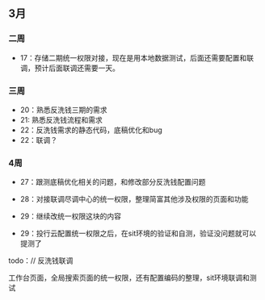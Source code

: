 
## 3月

### 二周
- 17：存储二期统一权限对接，现在是用本地数据测试，后面还需要配置和联调，预计后面联调还需要一天。

### 三周
- 20：熟悉反洗钱三期的需求
- 21: 熟悉反洗钱流程和需求
- 22：反洗钱需求的静态代码，底稿优化和bug
- 22：联调？
### 4周
- 27：跟测底稿优化相关的问题，和修改部分反洗钱配置问题

- 28：对接联调尽调中心的统一权限，整理简富其他涉及权限的页面和功能
- 29：继续改统一权限这块的内容

- 29：投行云配置统一权限之后，在sit环境的验证和自测，验证没问题就可以提测了



todo：// 反洗钱联调 

工作台页面，全局搜索页面的统一权限，还有配置编码的整理，sit环境联调和测试